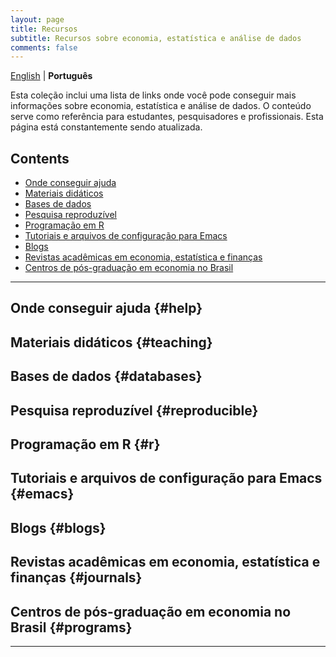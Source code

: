 ```yaml
---
layout: page
title: Recursos
subtitle: Recursos sobre economia, estatística e análise de dados
comments: false
---
```


[English](/resources) \| **Português**

Esta coleção inclui uma lista de links onde você pode conseguir mais informações sobre economia, estatística e análise de dados. O conteúdo serve como referência para estudantes, pesquisadores e profissionais. Esta página está constantemente sendo atualizada.

## Contents

- [Onde conseguir ajuda](#help)
- [Materiais didáticos](#teaching)
- [Bases de dados](#databases)
- [Pesquisa reproduzível](#reproducible)
- [Programação em R](#r)
- [Tutoriais e arquivos de configuração para Emacs](#emacs)
- [Blogs](#blogs)
- [Revistas acadêmicas em economia, estatística e finanças](#journals)
- [Centros de pós-graduação em economia no Brasil](#programs)

--- 

## Onde conseguir ajuda {#help}

## Materiais didáticos {#teaching}

## Bases de dados {#databases}

## Pesquisa reproduzível {#reproducible}

## Programação em R {#r}

## Tutoriais e arquivos de configuração para Emacs {#emacs}

## Blogs {#blogs}

## Revistas acadêmicas em economia, estatística e finanças {#journals}

## Centros de pós-graduação em economia no Brasil {#programs}

---

